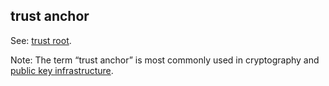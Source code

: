 ## trust anchor

<p class="c8"><span>See: </span><span class="c2"><a class="c3" href="#h.vfnyletkzjv5">trust root</a></span><span class="c0">.</span></p><p class="c8"><span>Note: The term “trust anchor” is most commonly used in cryptography and </span><span class="c2"><a class="c3" href="#h.mdxu5kpbdo4x">public key infrastructure</a></span><span class="c0">. </span></p>

